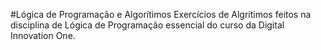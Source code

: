 #Lógica de Programação e Algorítimos
 Exercícios de Algrítimos feitos na disciplina de Lógica de Programação essencial do curso da Digital Innovation One.

